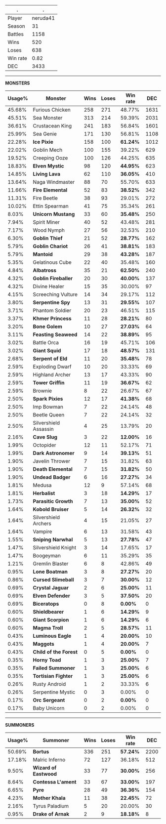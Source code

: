 .|.
|-|-
Player|neruda41
Season|31
Battles|1158
Wins|520
Loses|638
Win rate|0.82
DEC|3433

---
**MONSTERS**

Usage%|Monster|Wins|Loses|Win rate|DEC|
-|-|-|-|-|-|
45.68%|Furious Chicken|258|271|48.77%|1631|
45.51%|Sea Monster|313|214|59.39%|2031|
36.61%|Crustacean King|241|183|56.84%|1601|
25.99%|Sea Genie|171|130|56.81%|1108|
22.28%|**Ice Pixie**|158|100|**61.24%**|1012|
22.02%|Goblin Mech|100|155|39.22%|629|
19.52%|Creeping Ooze|100|126|44.25%|635|
18.83%|**Elven Mystic**|98|120|**44.95%**|623|
14.85%|**Living Lava**|62|110|**36.05%**|410|
13.64%|Naga Windmaster|88|70|55.70%|633|
11.66%|**Fire Elemental**|52|83|**38.52%**|342|
11.31%|Fire Beetle|38|93|29.01%|272|
10.02%|Ettin Spearman|41|75|35.34%|261|
8.03%|**Unicorn Mustang**|33|60|**35.48%**|250|
7.94%|Spirit Miner|40|52|43.48%|281|
7.17%|Wood Nymph|27|56|32.53%|210|
6.30%|**Goblin Thief**|21|52|**28.77%**|162|
5.79%|**Goblin Chariot**|26|41|**38.81%**|183|
5.79%|**Mantoid**|29|38|**43.28%**|187|
5.35%|Gelatinous Cube|22|40|35.48%|160|
4.84%|**Albatross**|35|21|**62.50%**|240|
4.32%|**Goblin Fireballer**|20|30|**40.00%**|137|
4.32%|Divine Healer|15|35|30.00%|97|
4.15%|Screeching Vulture|14|34|29.17%|112|
3.80%|**Serpentine Spy**|13|31|**29.55%**|107|
3.71%|Phantom Soldier|20|23|46.51%|115|
3.37%|**Khmer Princess**|11|28|**28.21%**|80|
3.20%|**Bone Golem**|10|27|**27.03%**|64|
3.11%|**Feasting Seaweed**|14|22|**38.89%**|95|
3.02%|Battle Orca|16|19|45.71%|106|
3.02%|**Giant Squid**|17|18|**48.57%**|131|
2.68%|**Serpent of Eld**|11|20|**35.48%**|78|
2.59%|Exploding Dwarf|10|20|33.33%|69|
2.59%|Highland Archer|13|17|43.33%|90|
2.59%|**Tower Griffin**|11|19|**36.67%**|62|
2.59%|Brownie|8|22|26.67%|67|
2.50%|**Spark Pixies**|12|17|**41.38%**|68|
2.50%|Imp Bowman|7|22|24.14%|48|
2.50%|Beetle Queen|7|22|24.14%|32|
2.50%|Silvershield Assassin|4|25|13.79%|20|
2.16%|**Cave Slug**|3|22|**12.00%**|16|
1.99%|Octopider|12|11|52.17%|71|
1.99%|**Dark Astronomer**|9|14|**39.13%**|51|
1.90%|Javelin Thrower|7|15|31.82%|63|
1.90%|**Death Elemental**|7|15|**31.82%**|50|
1.90%|**Undead Badger**|6|16|**27.27%**|34|
1.81%|Medusa|12|9|57.14%|68|
1.81%|**Herbalist**|3|18|**14.29%**|17|
1.73%|**Parasitic Growth**|7|13|**35.00%**|52|
1.64%|**Kobold Bruiser**|5|14|**26.32%**|32|
1.64%|Silvershield Archers|4|15|21.05%|27|
1.64%|Vampire|6|13|31.58%|43|
1.55%|**Sniping Narwhal**|5|13|**27.78%**|47|
1.47%|Silvershield Knight|3|14|17.65%|17|
1.47%|Boogeyman|6|11|35.29%|35|
1.21%|Gremlin Blaster|6|8|42.86%|49|
0.95%|**Lone Boatman**|3|8|**27.27%**|20|
0.86%|**Cursed Slimeball**|3|7|**30.00%**|12|
0.69%|**Crystal Jaguar**|2|6|**25.00%**|11|
0.69%|**Elven Defender**|3|5|**37.50%**|20|
0.69%|**Biceratops**|0|8|**0.00%**|0|
0.60%|**Shieldbearer**|1|6|**14.29%**|9|
0.60%|**Giant Scorpion**|1|6|**14.29%**|6|
0.60%|**Magma Troll**|2|5|**28.57%**|11|
0.43%|**Luminous Eagle**|1|4|**20.00%**|10|
0.43%|**Maggots**|1|4|**20.00%**|7|
0.43%|**Child of the Forest**|0|5|**0.00%**|0|
0.35%|**Horny Toad**|1|3|**25.00%**|7|
0.35%|**Failed Summoner**|1|3|**25.00%**|6|
0.35%|**Tortisian Fighter**|1|3|**25.00%**|6|
0.26%|Rusty Android|1|2|33.33%|6|
0.26%|Serpentine Mystic|0|3|0.00%|0|
0.17%|**Orc Sergeant**|0|2|**0.00%**|0|
0.17%|Baby Unicorn|0|2|0.00%|0|

---
**SUMMONERS**

Usage%|Summoner|Wins|Loses|Win rate|DEC|
-|-|-|-|-|-|
50.69%|**Bortus**|336|251|**57.24%**|2200|
17.18%|Malric Inferno|72|127|36.18%|512|
9.50%|**Wizard of Eastwood**|33|77|**30.00%**|256|
8.64%|**Contessa L'ament**|33|67|**33.00%**|197|
6.65%|**Pyre**|28|49|**36.36%**|154|
4.23%|**Mother Khala**|11|38|**22.45%**|72|
2.16%|Tyrus Paladium|5|20|20.00%|30|
0.95%|**Drake of Arnak**|2|9|**18.18%**|8|
